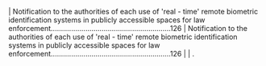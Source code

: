 | Notification to the authorities of each use of 'real - time' remote biometric identification systems in publicly accessible spaces for law enforcement...........................................................126                 | Notification to the authorities of each use of 'real - time' remote biometric identification systems in publicly accessible spaces for law enforcement...........................................................126                 |
| .                                                                                                                                                                                                                                